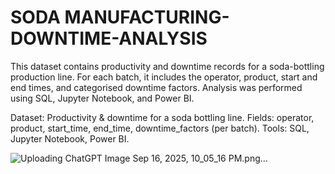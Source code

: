 # SODA MANUFACTURING-DOWNTIME-ANALYSIS
This dataset contains productivity and downtime records for a soda-bottling production line. For each batch, it includes the operator, product, start and end times, 
and categorised downtime factors. Analysis was performed using SQL, Jupyter Notebook, and Power BI.  
  
 Dataset: Productivity & downtime for a soda bottling line.
Fields: operator, product, start_time, end_time, downtime_factors (per batch).
Tools: SQL, Jupyter Notebook, Power BI.

![Uploading ChatGPT Image Sep 16, 2025, 10_05_16 PM.png…]()
